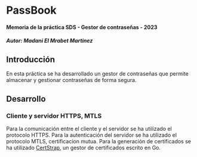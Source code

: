 # PassBook
#### Memoria de la práctica SDS - Gestor de contraseñas - 2023
##### Autor: Madani El Mrabet Martinez

## Introducción
En esta práctica se ha desarrollado un gestor de contraseñas que permite almacenar y gestionar contraseñas de forma segura.

## Desarrollo
### Cliente y servidor HTTPS, MTLS
Para la comunicación entre el cliente y el servidor se ha utilizado el protocolo HTTPS. Para la autenticación del servidor se ha utilizado el protocolo MTLS, certificacion mutua. Para la generación de certificados se ha utilizado [CertStrap](https://github.com/square/certstrap.git), un gestor de certificados escrito en Go.